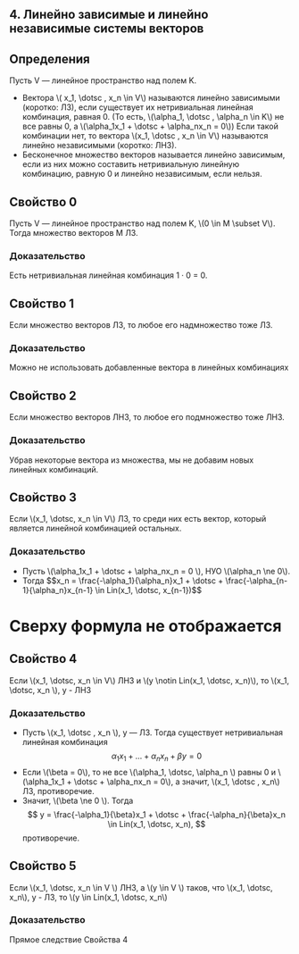 ## 4. Линейно зависимые и линейно независимые системы векторов
## Определения
Пусть V — линейное пространство над полем K.
- Вектора \\( x_1, \dotsc , x_n \in V\\) называются линейно зависимыми
(коротко: ЛЗ), если существует их нетривиальная линейная
комбинация, равная 0. (То есть, \\(\alpha_1, \dotsc , \alpha_n \in K\\) не все равны
0, а \\(\alpha_1x_1 + \dotsc + \alpha_nx_n = 0\\)) Если такой комбинации нет, то
вектора \\(x_1, \dotsc , x_n \in V\\) называются линейно независимыми
(коротко: ЛНЗ).
- Бесконечное множество векторов называется линейно
зависимым, если из них можно составить нетривиальную
линейную комбинацию, равную 0 и линейно независимым,
если нельзя.

## Свойство 0
Пусть V — линейное пространство над полем K,
\\(0 \in M \subset V\\). Тогда множество векторов M ЛЗ.
### Доказательство
Есть нетривиальная линейная комбинация 1 · 0 = 0. 

## Свойство 1
Если множество векторов ЛЗ, то любое его
надмножество тоже ЛЗ.
### Доказательство
Можно не использовать добавленные
вектора в линейных комбинациях

## Свойство 2
Если множество векторов ЛНЗ, то любое его
подмножество тоже ЛНЗ.
### Доказательство
Убрав некоторые вектора из множества,
мы не добавим новых линейных комбинаций.

## Свойство 3
Если \\(x_1, \dotsc, x_n \in V\\) ЛЗ, то среди них есть вектор, который
является линейной комбинацией остальных.
### Доказательство
- Пусть \\(\alpha_1x_1  + \dotsc + \alpha_nx_n = 0 \\), НУО \\(\alpha_n \ne 0\\).
- Тогда
$$x_n = \frac{-\alpha_1}{\alpha_n}x_1 + \dotsc + \frac{-\alpha_{n-1}{\alpha_n}x_{n-1} \in Lin(x_1, \dotsc, x_{n-1})$$
# Сверху формула не отображается

## Свойство 4
Если \\(x_1, \dotsc, x_n \in V\\) ЛНЗ и \\(y \notin Lin(x_1, \dotsc, x_n)\\), то \\(x_1, \dotsc, x_n \\),
y - ЛНЗ
### Доказательство
- Пусть \\(x_1, \dotsc , x_n \\), y — ЛЗ. Тогда существует
  нетривиальная линейная комбинация
$$\alpha_1x_1 + \dotsc + \alpha_nx_n + \beta y = 0$$
- Если \\(\beta = 0\\), то не все \\(\alpha_1, \dotsc, \alpha_n \\) равны 0 и
  \\(\alpha_1x_1 + \dotsc + \alpha_nx_n = 0\\), а значит, \\(x_1, \dotsc , x_n\\) ЛЗ, противоречие.
- Значит, \\(\beta \ne 0 \\). Тогда
$$ y = \frac{-\alpha_1}{\beta}x_1 + \dotsc + \frac{-\alpha_n}{\beta}x_n \in Lin(x_1, \dotsc, x_n), $$
противоречие.

## Свойство 5
Если \\(x_1, \dotsc, x_n \in V \\) ЛНЗ, а \\(y \in V \\) таков, что \\(x_1, \dotsc, x_n\\), y - ЛЗ,
то \\(y \in Lin(x_1, \dotsc, x_n\\)
### Доказательство
Прямое следствие Свойства 4
